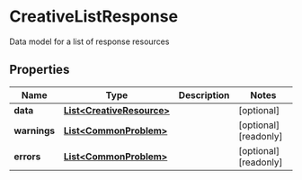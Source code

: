 

# CreativeListResponse

Data model for a list of response resources

## Properties

| Name | Type | Description | Notes |
|------------ | ------------- | ------------- | -------------|
|**data** | [**List&lt;CreativeResource&gt;**](CreativeResource.md) |  |  [optional] |
|**warnings** | [**List&lt;CommonProblem&gt;**](CommonProblem.md) |  |  [optional] [readonly] |
|**errors** | [**List&lt;CommonProblem&gt;**](CommonProblem.md) |  |  [optional] [readonly] |



